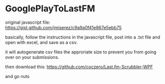 # GooglePlayToLastFM

original javascript file: https://gist.github.com/jmiserez/c9a9a0f41e867e5ebb75

basically, follow the instructions in the javascript file, post into a .txt file and open with excel, and save as a csv.

it will autogenerate csv files the approriate size to prevent you from going over on your submissions.

then download this: https://github.com/coczero/Last.fm-Scrubbler-WPF

and go nuts